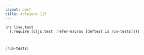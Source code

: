 ```yaml
---
layout: post
title: 4clojure 117
---
```


<pre><code class="language-klipse">(ns live.test
  (:require [cljs.test :refer-macros [deftest is run-tests]]))
  

  
(run-tests)
</code></pre>
